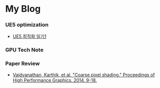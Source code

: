 # My Blog 

### UE5 optimization
- [UE5 최적화 일기1](./UE5/OptLog1.md)

### GPU Tech Note 


### Paper Review
- [Vaidyanathan, Karthik, et al. "Coarse pixel shading." Proceedings of High Performance Graphics. 2014. 9-18.](https://dl.acm.org/doi/abs/10.5555/2980009.2980011)